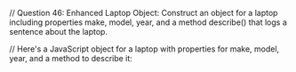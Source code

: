 // Question 46: Enhanced Laptop Object: Construct an object for a laptop including properties make, model, year, and a method describe() that logs a sentence about the laptop.

// Here's a JavaScript object for a laptop with properties for make, model, year, and a method to describe it:
